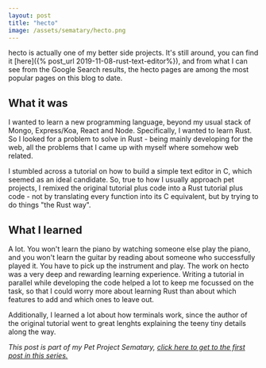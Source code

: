 ```yaml
---
layout: post
title: "hecto"
image: /assets/sematary/hecto.png
---
```

hecto is actually one of my better side projects. It's still around, you can 
find it [here]({% post_url 2019-11-08-rust-text-editor%}), and from what I can see
from the Google Search results, the hecto pages are among the most popular pages on this blog 
to date.

## What it was
I wanted to learn a new programming language, beyond my usual stack of Mongo, Express/Koa, React and Node. Specifically, I wanted to learn Rust. So I looked for a problem to solve in Rust - being mainly developing for the web, all the problems that I came up with myself where somehow web related. 

I stumbled across a tutorial on how to build a simple text editor in C, which seemed as an ideal candidate. So, true to how I usually approach pet projects, I remixed the original tutorial plus code into a Rust tutorial plus code - not by translating every function into its C equivalent, but by trying to do things "the Rust way".

## What I learned
A lot. You won't learn the piano by watching someone else play the piano, and you won't learn the guitar by reading about someone who successfully played it. You have to pick up the instrument and play. The work on hecto was a very deep and rewarding learning experience. Writing a tutorial in parallel while developing the code helped a lot to keep me focussed on the task, so that I could worry more about learning Rust than about which features to add and which ones to leave out.

Additionally, I learned a lot about how terminals work, since the author of the original tutorial went to great lenghts explaining the teeny tiny details along the way.

*This post is part of my Pet Project Sematary, [click here to get to the first post in this series.](/sematary/start)*